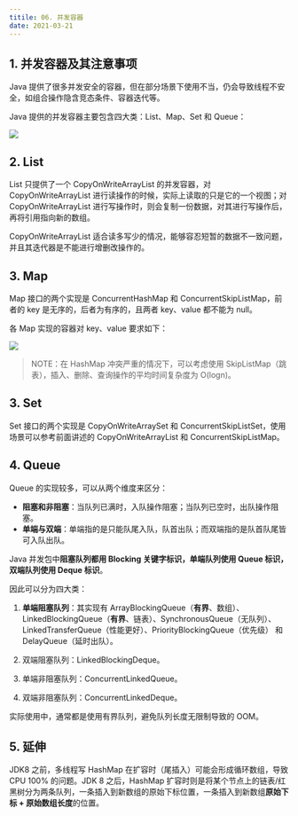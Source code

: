 ```yaml
---
titile: 06. 并发容器
date: 2021-03-21
---
```


## 1. 并发容器及其注意事项

Java 提供了很多并发安全的容器，但在部分场景下使用不当，仍会导致线程不安全，如组合操作隐含竞态条件、容器迭代等。

Java 提供的并发容器主要包含四大类：List、Map、Set 和 Queue：

![](https://static001.geekbang.org/resource/image/a2/1d/a20efe788caf4f07a4ad027639c80b1d.png)

## 2. List

List 只提供了一个 CopyOnWriteArrayList 的并发容器，对 CopyOnWriteArrayList 进行读操作的时候，实际上读取的只是它的一个视图；对 CopyOnWriteArrayList 进行写操作时，则会复制一份数据，对其进行写操作后，再将引用指向新的数组。

CopyOnWriteArrayList 适合读多写少的情况，能够容忍短暂的数据不一致问题，并且其迭代器是不能进行增删改操作的。

## 3. Map

Map 接口的两个实现是 ConcurrentHashMap 和 ConcurrentSkipListMap，前者的 key 是无序的，后者为有序的，且两者 key、value 都不能为 null。

各 Map 实现的容器对 key、value 要求如下：

![](https://static001.geekbang.org/resource/image/6d/be/6da9933b6312acf3445f736262425abe.png)

> NOTE：在 HashMap 冲突严重的情况下，可以考虑使用 SkipListMap（跳表），插入、删除、查询操作的平均时间复杂度为 O(logn)。

## 3. Set

Set 接口的两个实现是 CopyOnWriteArraySet 和 ConcurrentSkipListSet，使用场景可以参考前面讲述的 CopyOnWriteArrayList 和 ConcurrentSkipListMap。

## 4. Queue

Queue 的实现较多，可以从两个维度来区分：

- **阻塞和非阻塞**：当队列已满时，入队操作阻塞；当队列已空时，出队操作阻塞。
- **单端与双端**：单端指的是只能队尾入队，队首出队；而双端指的是队首队尾皆可入队出队。

Java 并发包中**阻塞队列都用 Blocking 关键字标识，单端队列使用 Queue 标识，双端队列使用 Deque 标识**。

因此可以分为四大类：

1. **单端阻塞队列**：其实现有 ArrayBlockingQueue（**有界**、数组）、LinkedBlockingQueue（**有界**、链表）、SynchronousQueue（无队列）、LinkedTransferQueue（性能更好）、PriorityBlockingQueue（优先级） 和 DelayQueue（延时出队）。

2. 双端阻塞队列：LinkedBlockingDeque。
3. 单端非阻塞队列：ConcurrentLinkedQueue。
4. 双端非阻塞队列：ConcurrentLinkedDeque。

实际使用中，通常都是使用有界队列，避免队列长度无限制导致的 OOM。

## 5. 延伸

JDK8 之前，多线程写 HashMap 在扩容时（尾插入）可能会形成循环数组，导致 CPU 100% 的问题。JDK 8 之后，HashMap 扩容时则是将某个节点上的链表/红黑树分为两条队列，一条插入到新数组的原始下标位置，一条插入到新数组**原始下标 + 原始数组长度**的位置。

